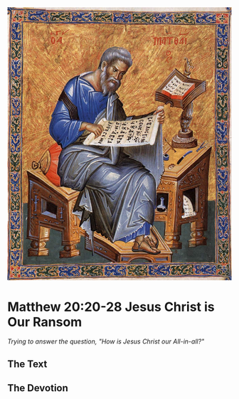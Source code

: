 <img class="intro-right" src="art-matthew.jpg">

# Matthew 20:20-28 Jesus Christ is Our Ransom

*Trying to answer the question, "How is Jesus Christ our All-in-all?"*

## The Text

## The Devotion
